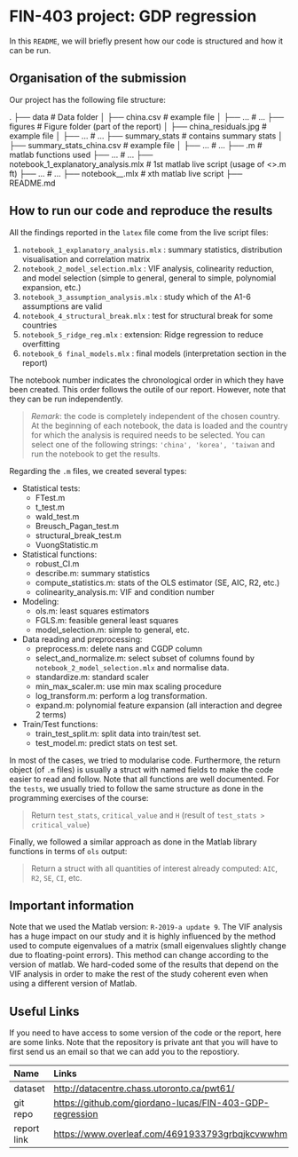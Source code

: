 # FIN-403 project: GDP regression
 
In this `README`, we will briefly present how our code is structured and how it can be run.
 
## Organisation of the submission
 
Our project has the following file structure:

 .
 ├── data                                      # Data folder
 │ ├── china.csv                               # example file 
 │ ├── ...                                     # ...
 ├── figures                                   # Figure folder (part of the report)
 │ ├── china_residuals.jpg                     # example file 
 │ ├── ...                                     # ...
 ├── summary_stats                             # contains summary stats
 │ ├── summary_stats_china.csv                 # example file 
 │ ├── ...                                     # ...
 ├── <name>.m                                  # matlab functions used
 ├── ...                                       # ...
 ├── notebook_1_explanatory_analysis.mlx       # 1st matlab live script (usage of <>.m ft)
 ├── ...                                       # ...
 ├── notebook_<x>_<description>.mlx            # xth matlab live script
 ├── README.md


## How to run our code and reproduce the results
 
All the findings reported in the `latex` file come from the live script files:
 
1. `notebook_1_explanatory_analysis.mlx` : summary statistics, distribution visualisation and correlation matrix
2. `notebook_2_model_selection.mlx`   : VIF analysis, colinearity reduction, and model selection (simple to general, general to simple, polynomial expansion, etc.)
3. `notebook_3_assumption_analysis.mlx` : study which of the A1-6 assumptions are valid 
4. `notebook_4_structural_break.mlx`   : test for structural break for some countries
5. `notebook_5_ridge_reg.mlx`      : extension: Ridge regression to reduce overfitting
6. `notebook_6 final_models.mlx`     : final models (interpretation section in the report)
 
The notebook number indicates the chronological order in which they have been created. This order follows the outile of our report.
However, note that they can be run independently.
 
> *Remark*: the code is completely independent of the chosen country. At the beginning of each notebook, the data is loaded and the country for which the analysis is required needs to be selected. You can select one of the following strings: ```'china', 'korea', 'taiwan``` 
and run the notebook to get the results.
 
Regarding the ```.m``` files, we created several types:
 
* Statistical tests:
  * FTest.m
  * t_test.m
  * wald_test.m
  * Breusch_Pagan_test.m
  * structural_break_test.m
  * VuongStatistic.m
* Statistical functions:
  * robust_CI.m
  * describe.m: summary statistics
  * compute_statistics.m: stats of the OLS estimator (SE, AIC, R2, etc.)
  * colinearity_analysis.m: VIF and condition number
* Modeling:
  * ols.m: least squares estimators
  * FGLS.m: feasible general least squares
  * model_selection.m: simple to general, etc.
* Data reading and preprocessing:
  * preprocess.m: delete nans and CGDP column
  * select_and_normalize.m: select subset of columns found by `notebook_2_model_selection.mlx` and normalise data.
  * standardize.m: standard scaler
  * min_max_scaler.m: use min max scaling procedure
  * log_transform.m: perform a log transformation.
  * expand.m: polynomial feature expansion (all interaction and degree 2 terms)
* Train/Test functions: 
  * train_test_split.m: split data into train/test set.
  * test_model.m: predict stats on test set.
 
In most of the cases, we tried to modularise code. Furthermore, the return object (of ```.m``` files) is usually a struct with named fields to make the code easier to read and follow.
Note that all functions are well documented. For the `tests`, we usually tried to follow the same structure as done in the programming exercises of the course:
> Return `test_stats`, `critical_value` and `H` (result of `test_stats > critical_value`)
 
Finally, we followed a similar approach as done in the Matlab library functions in terms of `ols` output:
 
> Return a struct with all quantities of interest already computed: `AIC`, `R2`, `SE`, `CI`, etc.
 
## Important information
 
Note that we used the Matlab version: `R-2019-a update 9`.
The VIF analysis has a huge impact on our study and it is highly influenced by the method used to compute eigenvalues of a matrix (small eigenvalues slightly change due to floating-point errors). This method can change according to the version of matlab. 
We hard-coded some of the results that depend on the VIF analysis in order to make the rest of the study coherent even when using a different version of Matlab.
 
## Useful Links 
 
If you need to have access to some version of the code or the report, here are some links. Note that the repository is private ant that you will have to first send us an email so that we can add you to the repostiory.
 
|Name    |Links                             |
|:-----------|:-------------------------------------------------------------|
|dataset   | http://datacentre.chass.utoronto.ca/pwt61/         |
|git repo  | https://github.com/giordano-lucas/FIN-403-GDP-regression  |
|report link | https://www.overleaf.com/4691933793grbqjkcvwwhm       |
 
 
 
